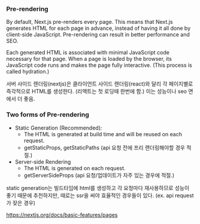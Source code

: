 ### Pre-rendering

By default, Next.js pre-renders every page. This means that Next.js generates HTML for each page in advance, instead of having it all done by client-side JavaScript. Pre-rendering can result in better performance and SEO.

Each generated HTML is associated with minimal JavaScript code necessary for that page. When a page is loaded by the browser, its JavaScript code runs and makes the page fully interactive. (This process is called hydration.)

서버 사이드 렌더링(nextjs)은 클라이언트 사이드 렌더링(react)와 달리 각 페이지별로 즉각적으로 HTML를 생성한다. (리액트는 첫 로딩때 한번에 함.)
이는 성능이나 seo 면에서 더 좋음. 

### Two forms of Pre-rendering

- Static Generation (Recommended): 
    - The HTML is generated at build time and will be reused on each request.
    - getStaticProps, getStaticPaths (api 요청 전에 프리 랜더링해야할 경우 적절.)
- Server-side Rendering
    - The HTML is generated on each request.
    - getServerSideProps (api 요청/업데이트가 자주 있는 경우에 적절.)

static generation는 빌드타임에 html를 생성하고 각 요청마다 재사용하므로 성능이 좋기 때문에 추천하지만, 때로는 ssr을 써야 효율적인 경우들이 있다. (ex. api request가 잦은 경우)

https://nextjs.org/docs/basic-features/pages